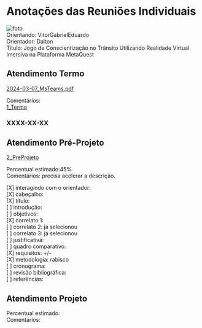 # Anotações das Reuniões Individuais  

![foto](foto.png "foto")  
Orientando: VitorGabrielEduardo  
Orientador: Dalton  
Título: Jogo de Conscientização no Trânsito Utilizando Realidade Virtual Imersiva na Plataforma MetaQuest  

## Atendimento Termo  

[2024-03-07_MsTeams.pdf](2024-03-07_MsTeams.pdf)  

Comentários:  
[1_Termo](1_Termo.pdf "1_Termo")  

### XXXX-XX-XX

## Atendimento Pré-Projeto  

[2_PreProjeto](2_PreProjeto.docx "2_PreProjeto")  

Percentual estimado:45%  
Comentários: precisa acelerar a descrição.  
 
[X] interagindo com o orientador:  
[X] cabeçalho:  
[X] título:  
[ ] introdução:  
[ ] objetivos:  
[X] correlato 1:  
[ ] correlato 2: já selecionou  
[ ] correlato 3: já selecionou  
[ ] justificativa:  
[ ] quadro comparativo:  
[X] requisitos: +/-  
[X] metodologia: rabisco  
[ ] cronograma:  
[ ] revisão bibliográfica:  
[ ] referências:  

## Atendimento Projeto  

Percentual estimado:  
Comentários:  
